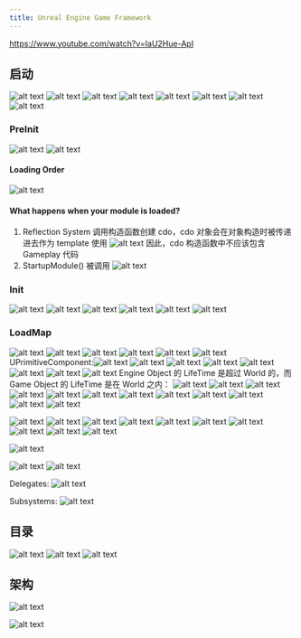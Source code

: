 ```yaml
---
title: Unreal Engine Game Framework
---
```


https://www.youtube.com/watch?v=IaU2Hue-ApI

## 启动

![alt text](image.png)
![alt text](image-5.png)
![alt text](image-7.png)
![alt text](image-8.png)
![alt text](image-9.png)
![alt text](image-10.png)
![alt text](image-11.png)
![alt text](image-12.png)

### PreInit

![alt text](image-13.png)
![alt text](image-14.png)

#### Loading Order

![alt text](image-15.png)

#### What happens when your module is loaded?

1. Reflection System 调用构造函数创建 cdo，cdo 对象会在对象构造时被传递进去作为 template 使用
   ![alt text](image-16.png)
   因此，cdo 构造函数中不应该包含 Gameplay 代码
2. StartupModule() 被调用
   ![alt text](image-17.png)

### Init

![alt text](image-18.png)
![alt text](image-19.png)
![alt text](image-20.png)
![alt text](image-21.png)
![alt text](image-22.png)
![alt text](image-23.png)

### LoadMap

![alt text](image-24.png)
![alt text](image-25.png)
![alt text](image-26.png)
![alt text](image-27.png)
![alt text](image-28.png)
![alt text](image-29.png)
UPrimitiveComponent:![alt text](image-30.png)
![alt text](image-32.png)
![alt text](image-31.png)
![alt text](image-33.png)
![alt text](image-34.png)
![alt text](image-35.png)
![alt text](image-36.png)
![alt text](image-37.png)
Engine Object 的 LifeTime 是超过 World 的，而 Game Object 的 LifeTime 是在 World 之内：
![alt text](image-38.png)
![alt text](image-39.png)
![alt text](image-40.png)
![alt text](image-41.png)
![alt text](image-42.png)
![alt text](image-43.png)
![alt text](image-44.png)
![alt text](image-45.png)
![alt text](image-46.png)
![alt text](image-47.png)
![alt text](image-48.png)
![alt text](image-49.png)

![alt text](image-50.png)
![alt text](image-51.png)
![alt text](image-52.png)
![alt text](image-53.png)
![alt text](image-54.png)
![alt text](image-55.png)
![alt text](image-57.png)
![alt text](image-56.png)
![alt text](image-58.png)
![alt text](image-59.png)

![alt text](image-60.png)

![alt text](image-61.png)
![alt text](image-62.png)

Delegates: 
![alt text](image-63.png)

Subsystems:
![alt text](image-64.png)
## 目录

![alt text](image-1.png)
![alt text](image-2.png)
![alt text](image-3.png)

## 架构

![alt text](image-4.png)

![alt text](image-6.png)
